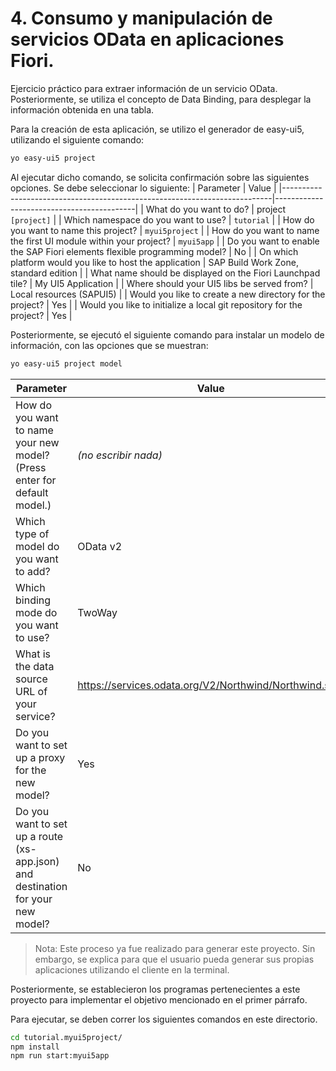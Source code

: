 # 4. Consumo y manipulación de servicios OData en aplicaciones Fiori.

Ejercicio práctico para extraer información de un servicio OData. Posteriormente, se utiliza el concepto de Data Binding, para desplegar la información obtenida en una tabla. 

Para la creación de esta aplicación, se utilizo el generador de easy-ui5, utilizando el siguiente comando: 
```bash
yo easy-ui5 project
```
Al ejecutar dicho comando, se solicita confirmación sobre las siguientes opciones. Se debe seleccionar lo siguiente: 
| Parameter                                                                 | Value                                     |
|---------------------------------------------------------------------------|-------------------------------------------|
| What do you want to do?                                                  | project `[project]`                       |
| Which namespace do you want to use?                                      | `tutorial`                                |
| How do you want to name this project?                                    | `myui5project`                            |
| How do you want to name the first UI module within your project?         | `myui5app`                                |
| Do you want to enable the SAP Fiori elements flexible programming model? | No                                        |
| On which platform would you like to host the application                 | SAP Build Work Zone, standard edition     |
| What name should be displayed on the Fiori Launchpad tile?              | My UI5 Application                        |
| Where should your UI5 libs be served from?                              | Local resources (SAPUI5)                  |
| Would you like to create a new directory for the project?               | Yes                                       |
| Would you like to initialize a local git repository for the project?    | Yes                                       |

Posteriormente, se ejecutó el siguiente comando para instalar un modelo de información, con las opciones que se muestran: 
```bash
yo easy-ui5 project model
```
| Parameter                                                                 | Value                                                        |
|---------------------------------------------------------------------------|--------------------------------------------------------------|
| How do you want to name your new model? (Press enter for default model.) | *(no escribir nada)*                                         |
| Which type of model do you want to add?                                  | OData v2                                                     |
| Which binding mode do you want to use?                                   | TwoWay                                                       |
| What is the data source URL of your service?                             | https://services.odata.org/V2/Northwind/Northwind.svc/       |
| Do you want to set up a proxy for the new model?                         | Yes                                                          |
| Do you want to set up a route (xs-app.json) and destination for your new model? | No                                                       |

> Nota:
> Este proceso ya fue realizado para generar este proyecto. Sin embargo, se explica para que el usuario pueda generar sus propias aplicaciones utilizando el cliente en la terminal. 

Posteriormente, se establecieron los programas pertenecientes a este proyecto para implementar el objetivo mencionado en el primer párrafo. 

Para ejecutar, se deben correr los siguientes comandos en este directorio. 
```bash
cd tutorial.myui5project/
npm install
npm run start:myui5app
```